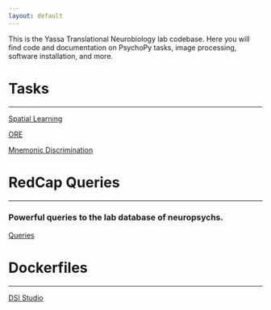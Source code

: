 ```yaml
---
layout: default
---
```


This is the Yassa Translational Neurobiology lab codebase. Here you will find code and documentation on PsychoPy tasks, image processing, software installation, and more.


# Tasks

* * *

[Spatial Learning]()

[ORE]()

[Mnemonic Discrimination]()

# RedCap Queries

* * *

### Powerful queries to the lab database of neuropsychs.

[Queries](https://github.com/yassalab/RedCapQueries)

# Dockerfiles

***

[DSI Studio](https://github.com/yassalab/docker_dsi_studio)
